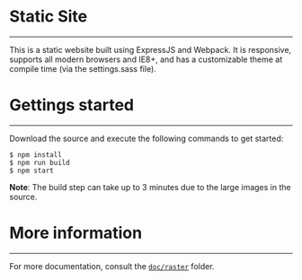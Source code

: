 # Static Site
-------------

This is a static website built using ExpressJS and Webpack.
It is responsive, supports all modern browsers and IE8+, and
has a customizable theme at compile time (via the settings.sass
file).

# Gettings started
------------------

Download the source and execute the following commands to
get started:

```shell
$ npm install
$ npm run build
$ npm start
```

**Note**: The build step can take up to 3 minutes due to
the large images in the source.

# More information
------------------

For more documentation, consult the [`doc/raster`](https://github.com/AdrianGhita/demo-static/tree/master/doc) folder.